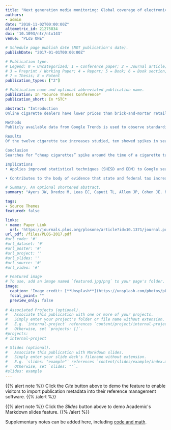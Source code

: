```yaml
---
title: "Next generation media monitoring: Global coverage of electronic nicotine delivery systems (electronic cigarettes) on Bing, Google and Twitter, 2013-2018"
authors:
- admin
date: "2018-11-02T00:00:00Z"
altemetric_id: 21275834
doi: '10.1093/ntr/ntx143'
venue: "PLoS ONE"

# Schedule page publish date (NOT publication's date). 
publishDate: "2017-01-01T00:00:00Z"

# Publication type.
# Legend: 0 = Uncategorized; 1 = Conference paper; 2 = Journal article;
# 3 = Preprint / Working Paper; 4 = Report; 5 = Book; 6 = Book section;
# 7 = Thesis; 8 = Patent 
publication_types: ["2"]

# Publication name and optional abbreviated publication name. 
publication: In *Source Themes Conference*
publication_short: In *STC*

abstract: "Introduction
Online cigarette dealers have lower prices than brick-and-mortar retailers and advertise tax-free status.1–8 Previous studies show smokers search out these online alternatives at the time of a cigarette tax increase.9,10 However, these studies rely upon researchers’ decision to consider a specific date and preclude the possibility that researchers focus on the wrong date. The purpose of this study is to introduce an unbiased methodology to the field of observing search patterns and to use this methodology to determine whether smokers search Google for “cheap cigarettes” at cigarette tax increases and, if so, whether the increased level of searches persists.

Methods
Publicly available data from Google Trends is used to observe standardized search volumes for the term, “cheap cigarettes”. Seasonal Hybrid Extreme Studentized Deviate and E-Divisive with Means tests were performed to observe spikes and mean level shifts in search volume.

Results
Of the twelve cigarette tax increases studied, ten showed spikes in searches for “cheap cigarettes” within two weeks of the tax increase. However, the mean level shifts did not occur for any cigarette tax increase.

Conclusion
Searches for “cheap cigarettes” spike around the time of a cigarette tax increase, but the mean level of searches does not shift in response to a tax increase. The SHESD and EDM tests are unbiased methodologies that can be used to identify spikes and mean level shifts in time series data without an a priori date to be studied. SHESD and EDM affirm spikes in interest are related to tax increases.

Implications
• Applies improved statistical techniques (SHESD and EDM) to Google search data related to cigarettes, reducing bias and increasing power

• Contributes to the body of evidence that state and federal tax increases are associated with spikes in searches for cheap cigarettes and may be good dates for increased online health messaging related to tobacco"

# Summary. An optional shortened abstract.
summary: "Ayers JW, Dredze M, Leas EC, Caputi TL, Allem JP, Cohen JE. Next generation media monitoring: Global coverage of electronic nicotine delivery systems (electronic cigarettes) on Bing, Google and Twitter, 2013-2018. PloS ONE. 2018 Nov 2;13(11):e0205822."

tags:
- Source Themes
featured: false

links:
- name: Paper Link
  url: 'https://journals.plos.org/plosone/article?id=10.1371/journal.pone.0205822'
url_pdf: /files/PLOS-2017.pdf
#url_code: '#'
#url_dataset: '#'
#url_poster: '#'
#url_project: ''
#url_slides: ''
#url_source: '#'
#url_video: '#'

# Featured image
# To use, add an image named `featured.jpg/png` to your page's folder. 
image:
  caption: 'Image credit: [**Unsplash**](https://unsplash.com/photos/pLCdAaMFLTE)'
  focal_point: ""
  preview_only: false
 
# Associated Projects (optional).
#   Associate this publication with one or more of your projects.
#   Simply enter your project's folder or file name without extension.
#   E.g. `internal-project` references `content/project/internal-project/index.md`.
#   Otherwise, set `projects: []`.
#projects:
# internal-project

# Slides (optional).
#   Associate this publication with Markdown slides.
#   Simply enter your slide deck's filename without extension.
#   E.g. `slides: "example"` references `content/slides/example/index.md`.
#   Otherwise, set `slides: ""`.
#slides: example
---
```


{{% alert note %}}
Click the *Cite* button above to demo the feature to enable visitors to import publication metadata into their reference management software.
{{% /alert %}}

{{% alert note %}}
Click the *Slides* button above to demo Academic's Markdown slides feature.
{{% /alert %}}

Supplementary notes can be added here, including [code and math](https://sourcethemes.com/academic/docs/writing-markdown-latex/).

